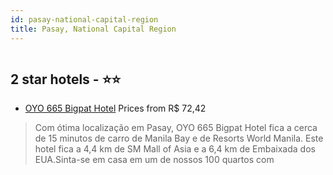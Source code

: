 ```yaml
---
id: pasay-national-capital-region
title: Pasay, National Capital Region
---
```


<center><img src="https://i.travelapi.com/hotels/58000000/57170000/57161700/57161687/23c4b3d3_z.jpg" alt="" /></center>


##  2 star hotels - ⭐️⭐️

-    [OYO 665 Bigpat Hotel](https://www.hurb.com/br/aud/https://www.hurb.com/br/hotels/pasay/oyo-665-bigpat-hotel-HT-DDSH?cmp=18055) Prices from R$ 72,42
   > Com ótima localização em Pasay, OYO 665 Bigpat Hotel fica a cerca de 15 minutos de carro de Manila Bay e de Resorts World Manila.  Este hotel fica a 4,4 km de SM Mall of Asia e a 6,4 km de Embaixada dos EUA.Sinta-se em casa em um de nossos 100 quartos com
